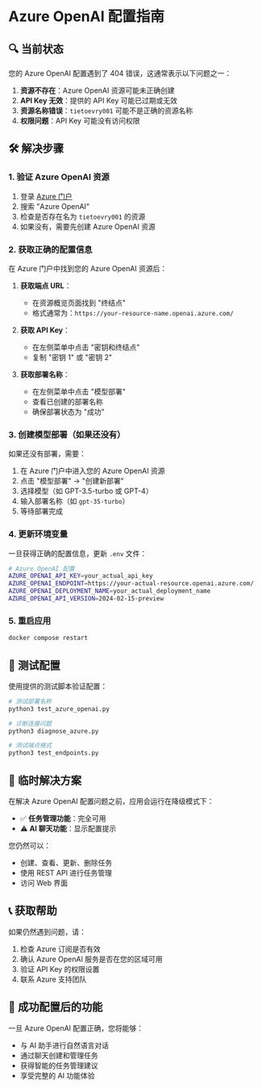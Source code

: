 # Azure OpenAI 配置指南

## 🔍 当前状态

您的 Azure OpenAI 配置遇到了 404 错误，这通常表示以下问题之一：

1. **资源不存在**：Azure OpenAI 资源可能未正确创建
2. **API Key 无效**：提供的 API Key 可能已过期或无效
3. **资源名称错误**：`tietoevry001` 可能不是正确的资源名称
4. **权限问题**：API Key 可能没有访问权限

## 🛠️ 解决步骤

### 1. 验证 Azure OpenAI 资源

1. 登录 [Azure 门户](https://portal.azure.com)
2. 搜索 "Azure OpenAI"
3. 检查是否存在名为 `tietoevry001` 的资源
4. 如果没有，需要先创建 Azure OpenAI 资源

### 2. 获取正确的配置信息

在 Azure 门户中找到您的 Azure OpenAI 资源后：

1. **获取端点 URL**：
   - 在资源概览页面找到 "终结点"
   - 格式通常为：`https://your-resource-name.openai.azure.com/`

2. **获取 API Key**：
   - 在左侧菜单中点击 "密钥和终结点"
   - 复制 "密钥 1" 或 "密钥 2"

3. **获取部署名称**：
   - 在左侧菜单中点击 "模型部署"
   - 查看已创建的部署名称
   - 确保部署状态为 "成功"

### 3. 创建模型部署（如果还没有）

如果还没有部署，需要：

1. 在 Azure 门户中进入您的 Azure OpenAI 资源
2. 点击 "模型部署" → "创建新部署"
3. 选择模型（如 GPT-3.5-turbo 或 GPT-4）
4. 输入部署名称（如 `gpt-35-turbo`）
5. 等待部署完成

### 4. 更新环境变量

一旦获得正确的配置信息，更新 `.env` 文件：

```bash
# Azure OpenAI 配置
AZURE_OPENAI_API_KEY=your_actual_api_key
AZURE_OPENAI_ENDPOINT=https://your-actual-resource.openai.azure.com/
AZURE_OPENAI_DEPLOYMENT_NAME=your_actual_deployment_name
AZURE_OPENAI_API_VERSION=2024-02-15-preview
```

### 5. 重启应用

```bash
docker compose restart
```

## 🧪 测试配置

使用提供的测试脚本验证配置：

```bash
# 测试部署名称
python3 test_azure_openai.py

# 诊断连接问题
python3 diagnose_azure.py

# 测试端点格式
python3 test_endpoints.py
```

## 🔄 临时解决方案

在解决 Azure OpenAI 配置问题之前，应用会运行在降级模式下：

- ✅ **任务管理功能**：完全可用
- ⚠️ **AI 聊天功能**：显示配置提示

您仍然可以：
- 创建、查看、更新、删除任务
- 使用 REST API 进行任务管理
- 访问 Web 界面

## 📞 获取帮助

如果仍然遇到问题，请：

1. 检查 Azure 订阅是否有效
2. 确认 Azure OpenAI 服务是否在您的区域可用
3. 验证 API Key 的权限设置
4. 联系 Azure 支持团队

## 🎯 成功配置后的功能

一旦 Azure OpenAI 配置正确，您将能够：

- 与 AI 助手进行自然语言对话
- 通过聊天创建和管理任务
- 获得智能的任务管理建议
- 享受完整的 AI 功能体验
